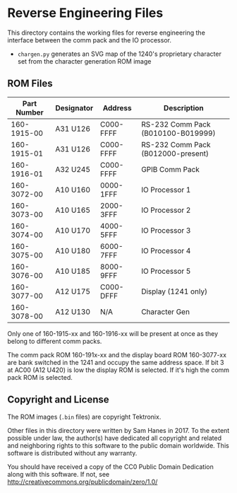 # Reverse Engineering Files

This directory contains the working files for reverse engineering the
interface between the comm pack and the IO processor.

- `chargen.py` generates an SVG map of the 1240's proprietary character
  set from the character generation ROM image

## ROM Files

| Part Number | Designator | Address   | Description
| ----------- | ---------- | --------- | -----------
| 160-1915-00 | A31 U126   | C000-FFFF | RS-232 Comm Pack (B010100-B019999)
| 160-1915-01 | A31 U126   | C000-FFFF | RS-232 Comm Pack (B012000-present)
| 160-1916-01 | A32 U245   | C000-FFFF | GPIB Comm Pack
| 160-3072-00 | A10 U160   | 0000-1FFF | IO Processor 1
| 160-3073-00 | A10 U165   | 2000-3FFF | IO Processor 2
| 160-3074-00 | A10 U170   | 4000-5FFF | IO Processor 3
| 160-3075-00 | A10 U180   | 6000-7FFF | IO Processor 4
| 160-3076-00 | A10 U185   | 8000-9FFF | IO Processor 5
| 160-3077-00 | A12 U175   | C000-DFFF | Display (1241 only)
| 160-3078-00 | A12 U130   | N/A       | Character Gen

Only one of 160-1915-xx and 160-1916-xx will be present at once as they
belong to different comm packs.

The comm pack ROM 160-191x-xx and the display board ROM 160-3077-xx are
bank switched in the 1241 and occupy the same address space. If bit 3
at AC00 (A12 U420) is low the display ROM is selected. If it's high
the comm pack ROM is selected.

## Copyright and License

The ROM images (`.bin` files) are copyright Tektronix.

Other files in this directory were written by Sam Hanes in 2017.
To the extent possible under law, the author(s) have dedicated all
copyright and related and neighboring rights to this software to the
public domain worldwide. This software is distributed without any
warranty.

You should have received a copy of the CC0 Public Domain Dedication
along with this software. If not, see
  http://creativecommons.org/publicdomain/zero/1.0/
